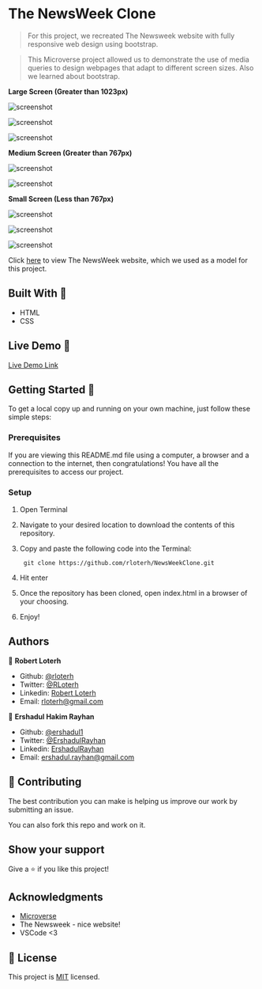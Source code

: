 # The NewsWeek Clone  

> For this project, we recreated The Newsweek website with fully responsive web design using bootstrap.

> This Microverse project allowed us to demonstrate the use of media queries to design webpages that adapt to different screen sizes. Also we learned about bootstrap.

**Large Screen (Greater than 1023px)**

![screenshot](screenshots/screen-lg-1.png)

![screenshot](screenshots/screen-lg-2.png)

![screenshot](screenshots/screen-lg-3.png)

**Medium Screen (Greater than 767px)**

![screenshot](screenshots/screen-md-1.png)

![screenshot](screenshots/screen-md-2.png)

**Small Screen (Less than 767px)**

![screenshot](screenshots/screen-sm-1.png)

![screenshot](screenshots/screen-sm-2.png)

![screenshot](screenshots/screen-sm-3.png)


Click [here](https://www.newsweek.com//) to view The NewsWeek website, which we used as a model for this project.

## Built With 🧰

- HTML
- CSS

## Live Demo 🔴

[Live Demo Link](https://dreamy-fermi-2a08f5.netlify.app/ )

## Getting Started 🏁

To get a local copy up and running on your own machine, just follow these simple steps:

### Prerequisites

If you are viewing this README.md file using a computer, a browser and a connection to the internet, then congratulations! You have all the prerequisites to access our project.

### Setup

1. Open Terminal
2. Navigate to your desired location to download the contents of this repository.
3. Copy and paste the following code into the Terminal: 
        
        git clone https://github.com/rloterh/NewsWeekClone.git

4. Hit enter
5. Once the repository has been cloned, open index.html in a browser of your choosing.
6. Enjoy!

## Authors

👤 **Robert Loterh**

- Github: [@rloterh](https://github.com/rloterh)
- Twitter: [@RLoterh](https://twitter.com/RLoterh)
- Linkedin: [Robert Loterh](https://www.linkedin.com/in/robert-loterh-30b265135)
- Email: rloterh@gmail.com

👤 **Ershadul Hakim Rayhan**

- Github: [@ershadul1](https://github.com/ershadul1)
- Twitter: [@ErshadulRayhan](https://twitter.com/ErshadulRayhan)
- Linkedin: [ErshadulRayhan](https://www.linkedin.com/in/ershadul-hakim-rayhan-a5a17649/)
- Email:  ershadul.rayhan@gmail.com

## 🤝 Contributing

The best contribution you can make is helping us improve our work by submitting an issue. 

You can also fork this repo and work on it.

## Show your support

Give a ⭐️ if you like this project!

## Acknowledgments

- [Microverse](https://www.microverse.org/)
- The Newsweek - nice website!
- VSCode <3


## 📝 License

This project is [MIT](lic.url) licensed.
